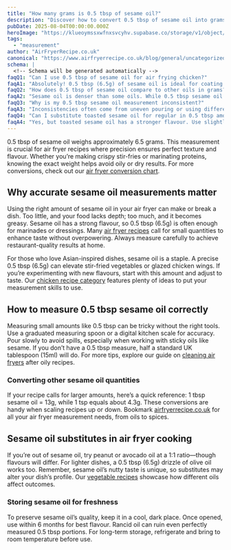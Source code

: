 ```yaml
---
title: "How many grams is 0.5 tbsp of sesame oil?"
description: "Discover how to convert 0.5 tbsp of sesame oil into grams for precise air fryer cooking. Get accurate measurements in seconds!"
pubDate: 2025-08-04T00:00:00.000Z
heroImage: "https://klueoymssxwfnxsvcyhv.supabase.co/storage/v1/object/public/Shmucket/how-many-grams-is-0-5-tbsp-sesame-oil.webp"
tags:
  - "measurement"
author: "AirFryerRecipe.co.uk"
canonical: "https://www.airfryerrecipe.co.uk/blog/general/uncategorized/how-many-grams-is-0-5-tbsp-sesame-oil"
schema: |
  <!-- Schema will be generated automatically -->
faqQ1: "Can I use 0.5 tbsp of sesame oil for air frying chicken?"
faqA1: "Absolutely! 0.5 tbsp (6.5g) of sesame oil is ideal for coating chicken before air frying. It adds flavour without making the dish greasy. Mix it with soy sauce and garlic for a perfect marinade."
faqQ2: "How does 0.5 tbsp of sesame oil compare to other oils in grams?"
faqA2: "Sesame oil is denser than some oils. While 0.5 tbsp sesame oil weighs 6.5g, the same volume of olive oil is about 6g. Always check specific oil densities for precise conversions in recipes."
faqQ3: "Why is my 0.5 tbsp sesame oil measurement inconsistent?"
faqA3: "Inconsistencies often come from uneven pouring or using different spoon types. For accuracy, use a levelled measuring spoon or digital scale. Sticky oils like sesame can cling to utensils, affecting amounts."
faqQ4: "Can I substitute toasted sesame oil for regular in 0.5 tbsp amounts?"
faqA4: "Yes, but toasted sesame oil has a stronger flavour. Use slightly less (about 0.4 tbsp) if substituting in recipes. Both types weigh the same (6.5g per 0.5 tbsp), but intensity differs."
---
```

<p>0.5 tbsp of sesame oil weighs approximately 6.5 grams. This measurement is crucial for air fryer recipes where precision ensures perfect texture and flavour. Whether you’re making crispy stir-fries or marinating proteins, knowing the exact weight helps avoid oily or dry results. For more conversions, check out our <a href=https://www.airfryerrecipe.co.uk/air-fryer-conversion-chart>air fryer conversion chart</a>.</p>

<h2>Why accurate sesame oil measurements matter</h2>  
<p>Using the right amount of sesame oil in your air fryer can make or break a dish. Too little, and your food lacks depth; too much, and it becomes greasy. Sesame oil has a strong flavour, so 0.5 tbsp (6.5g) is often enough for marinades or dressings. Many <a href=https://www.airfryerrecipe.co.uk/recipes>air fryer recipes</a> call for small quantities to enhance taste without overpowering. Always measure carefully to achieve restaurant-quality results at home.</p>  

<p>For those who love Asian-inspired dishes, sesame oil is a staple. A precise 0.5 tbsp (6.5g) can elevate stir-fried vegetables or glazed chicken wings. If you’re experimenting with new flavours, start with this amount and adjust to taste. Our <a href=https://www.airfryerrecipe.co.uk/recipe-category/chicken>chicken recipe category</a> features plenty of ideas to put your measurement skills to use.</p>  

<h2>How to measure 0.5 tbsp sesame oil correctly</h2>  
<p>Measuring small amounts like 0.5 tbsp can be tricky without the right tools. Use a graduated measuring spoon or a digital kitchen scale for accuracy. Pour slowly to avoid spills, especially when working with sticky oils like sesame. If you don’t have a 0.5 tbsp measure, half a standard UK tablespoon (15ml) will do. For more tips, explore our guide on <a href=https://www.airfryerrecipe.co.uk/air-fryer-cleaner>cleaning air fryers</a> after oily recipes.</p>  

<h3>Converting other sesame oil quantities</h3>  
<p>If your recipe calls for larger amounts, here’s a quick reference: 1 tbsp sesame oil = 13g, while 1 tsp equals about 4.3g. These conversions are handy when scaling recipes up or down. Bookmark <a href=https://www.airfryerrecipe.co.uk>airfryerrecipe.co.uk</a> for all your air fryer measurement needs, from oils to spices.</p>  

<h2>Sesame oil substitutes in air fryer cooking</h2>  
<p>If you’re out of sesame oil, try peanut or avocado oil at a 1:1 ratio—though flavours will differ. For lighter dishes, a 0.5 tbsp (6.5g) drizzle of olive oil works too. Remember, sesame oil’s nutty taste is unique, so substitutes may alter your dish’s profile. Our <a href=https://www.airfryerrecipe.co.uk/recipe-category/vegetables>vegetable recipes</a> showcase how different oils affect outcomes.</p>  

<h3>Storing sesame oil for freshness</h3>  
<p>To preserve sesame oil’s quality, keep it in a cool, dark place. Once opened, use within 6 months for best flavour. Rancid oil can ruin even perfectly measured 0.5 tbsp portions. For long-term storage, refrigerate and bring to room temperature before use.</p>
